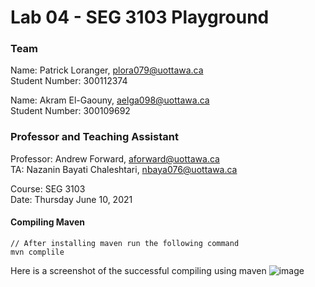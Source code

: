 
# Lab 04 - SEG 3103 Playground

### Team

Name: Patrick Loranger, plora079@uottawa.ca<br>
Student Number: 300112374<br>

Name: Akram El-Gaouny, aelga098@uottawa.ca<br>
Student Number: 300109692

### Professor and Teaching Assistant

Professor: Andrew Forward, aforward@uottawa.ca<br>
TA: Nazanin Bayati Chaleshtari, nbaya076@uottawa.ca<br>

Course: SEG 3103<br>
Date: Thursday June 10, 2021



#### Compiling Maven

``` code 
// After installing maven run the following command
mvn complile

```

Here is a screenshot of the successful compiling using maven
![image](https://user-images.githubusercontent.com/64698780/124795224-d1182c00-df1d-11eb-90db-910bb3e16ee8.png)
